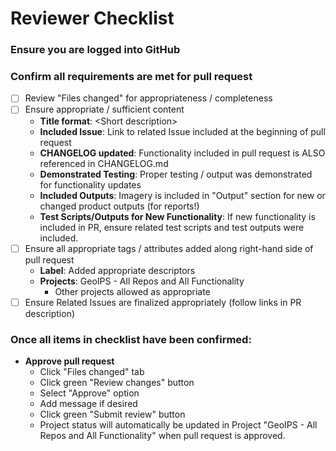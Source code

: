 # Reviewer Checklist

### Ensure you are logged into GitHub

### Confirm all requirements are met for pull request
* [ ] Review "Files changed" for appropriateness / completeness
* [ ] Ensure appropriate / sufficient content
    * **Title format**: \<Short description>
    * **Included Issue**: Link to related Issue included at the beginning of pull request
    * **CHANGELOG updated**: Functionality included in pull request is ALSO referenced in CHANGELOG.md
    * **Demonstrated Testing**: Proper testing / output was demonstrated for functionality updates
    * **Included Outputs**: Imagery is included in "Output" section for new or changed product outputs (for reports!)
    * **Test Scripts/Outputs for New Functionality**: If new functionality is included in PR,
        ensure related test scripts and test outputs were included.
* [ ] Ensure all appropriate tags / attributes added along right-hand side of pull request
    * **Label**: Added appropriate descriptors
    * **Projects**: GeoIPS - All Repos and All Functionality
        * Other projects allowed as appropriate
* [ ] Ensure Related Issues are finalized appropriately (follow links in PR description)
    
### Once all items in checklist have been confirmed:
* **Approve pull request**
    * Click "Files changed" tab
    * Click green "Review changes" button
    * Select "Approve" option
    * Add message if desired
    * Click green "Submit review" button
    * Project status will automatically be updated in Project "GeoIPS - All Repos and All Functionality" when pull request is approved.
